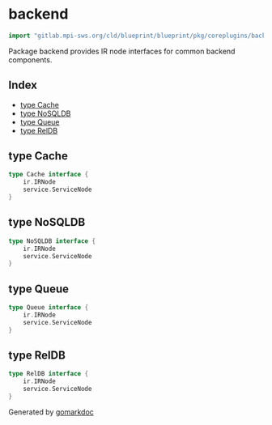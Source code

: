 <!-- Code generated by gomarkdoc. DO NOT EDIT -->

# backend

```go
import "gitlab.mpi-sws.org/cld/blueprint/blueprint/pkg/coreplugins/backend"
```

Package backend provides IR node interfaces for common backend components.

## Index

- [type Cache](<#Cache>)
- [type NoSQLDB](<#NoSQLDB>)
- [type Queue](<#Queue>)
- [type RelDB](<#RelDB>)


<a name="Cache"></a>
## type Cache



```go
type Cache interface {
    ir.IRNode
    service.ServiceNode
}
```

<a name="NoSQLDB"></a>
## type NoSQLDB



```go
type NoSQLDB interface {
    ir.IRNode
    service.ServiceNode
}
```

<a name="Queue"></a>
## type Queue



```go
type Queue interface {
    ir.IRNode
    service.ServiceNode
}
```

<a name="RelDB"></a>
## type RelDB



```go
type RelDB interface {
    ir.IRNode
    service.ServiceNode
}
```

Generated by [gomarkdoc](<https://github.com/princjef/gomarkdoc>)
